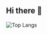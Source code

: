 ## Hi there 👋

![Top Langs](https://github-readme-stats.vercel.app/api/top-langs/?username=Nyaaa&layout=compact)
